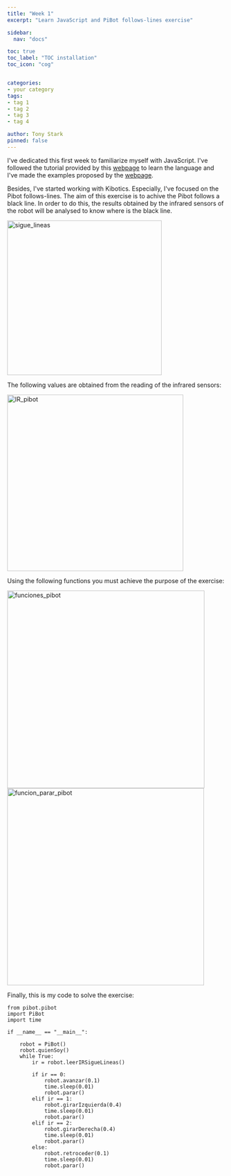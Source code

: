 ```yaml
---
title: "Week 1"
excerpt: "Learn JavaScript and PiBot follows-lines exercise"

sidebar:
  nav: "docs"

toc: true
toc_label: "TOC installation"
toc_icon: "cog"


categories:
- your category
tags:
- tag 1
- tag 2
- tag 3
- tag 4

author: Tony Stark
pinned: false
---
```


I've dedicated this first week to familiarize myself with JavaScript. I've followed the tutorial provided by this [webpage] to learn the language and I've made the examples proposed by the [webpage].

[webpage]: http://w3schools.com

Besides, I've started working with Kibotics. Especially, I've focused on the Pibot follows-lines. The aim of this exercise is to achive the Pibot follows a black line. In order to do this, the results obtained by the infrared sensors of the robot will be analysed to know where is the black line.

<img width="357" alt="sigue_lineas" src="https://user-images.githubusercontent.com/52928749/64567522-bc39d400-d358-11e9-83c1-490c9455182f.PNG">

The following values are obtained from the reading of the infrared sensors:

<img width="407" alt="IR_pibot" src="https://user-images.githubusercontent.com/52928749/64567526-bcd26a80-d358-11e9-97fa-884aa32283bc.PNG">

Using the following functions you must achieve the purpose of the exercise:

<img width="456" alt="funciones_pibot" src="https://user-images.githubusercontent.com/52928749/64567525-bcd26a80-d358-11e9-9a69-45a9b4004d70.PNG">
<img width="455" alt="funcion_parar_pibot" src="https://user-images.githubusercontent.com/52928749/64567524-bc39d400-d358-11e9-925c-455a1a8cfc75.PNG">

Finally, this is my code to solve the exercise:
```
from pibot.pibot 
import PiBot
import time

if __name__ == "__main__":

    robot = PiBot()   
    robot.quienSoy() 
    while True:
        ir = robot.leerIRSigueLineas()
       
        if ir == 0:
            robot.avanzar(0.1)
            time.sleep(0.01)
            robot.parar()
        elif ir == 1:
            robot.girarIzquierda(0.4)
            time.sleep(0.01)
            robot.parar()
        elif ir == 2:
            robot.girarDerecha(0.4)
            time.sleep(0.01)
            robot.parar()
        else:
            robot.retroceder(0.1)
            time.sleep(0.01)
            robot.parar()
 ```






